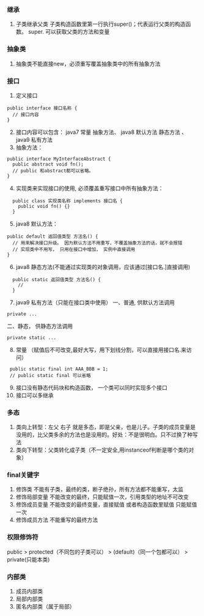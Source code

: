 ### 继承
1. 子类继承父类  子类构造函数里第一行执行super()；代表运行父类的构造函数。  super. 可以获取父类的方法和变量
### 抽象类
1. 抽象类不能直接new，必须重写覆盖抽象类中的所有抽象方法
### 接口
1. 定义接口
```
public interface 接口名称 {
  // 接口内容
}
```
2. 接口内容可以包含： java7 常量  抽象方法、 java8 默认方法 静态方法  、java9 私有方法
3. 抽象方法：
```
public interface MyInterfaceAbstract {
  public abstract void fn();
  // public 和abstract都可以省略。
}
```
4. 实现类来实现接口的使用, 必须覆盖重写接口中所有抽象方法：
```
  public class 实现类名称 implements 接口名 {
    public void fn() {}
  }
```
5. java8 默认方法：
```
public default 返回值类型 方法名() {
  // 用来解决接口升级。 因为默认方法不用重写，不覆盖抽象方法的话，就不会报错
  // 实现类中不用写， 只用在接口中增加， 实例中直接调用
}
```
6. java8 静态方法(不能通过实现类的对象调用，应该通过[接口名.]直接调用)
```
  public static 返回值类型 方法名() {
    // 
  }
```
7. java9 私有方法（只能在接口类中使用）
一、普通, 供默认方法调用
```
private ...
```
二、静态， 供静态方法调用
```
private static ...
```
8. 常量  （赋值后不可改变,最好大写，用下划线分割，可以直接用接口名.来访问）
```
 public static final int AAA_BBB = 1;
 // public static final 可以省略
```
9. 接口没有静态代码块和构造函数， 一个类可以同时实现多个接口
10. 接口可以多继承
### 多态
1. 类向上转型：左父 右子  就是多态，即是父亲，也是儿子。子类的成员变量是没用的，比父类多余的方法也是没用的。好处：不是很明白。只不过换了种写法
2. 类向下转型：父类转化成子类（不一定安全,用instanceof判断是哪个类的对象）

### final关键字
1. 修饰类 不能有子类，最终的类，断子绝孙，所有方法都不能重写，太监
2. 修饰局部变量 不能改变的最终，只能赋值一次，引用类型的地址不可改变
3. 修饰成员变量 不能改变的最终变量，直接赋值 或者构造函数里赋值 只能赋值一次
4. 修饰成员方法 不能重写的最终方法

### 权限修饰符
public > protected（不同包的子类可以） > (default)（同一个包都可以） > private(只能本类)

### 内部类
1. 成员内部类
2. 局部内部类
3. 匿名内部类（属于局部）

